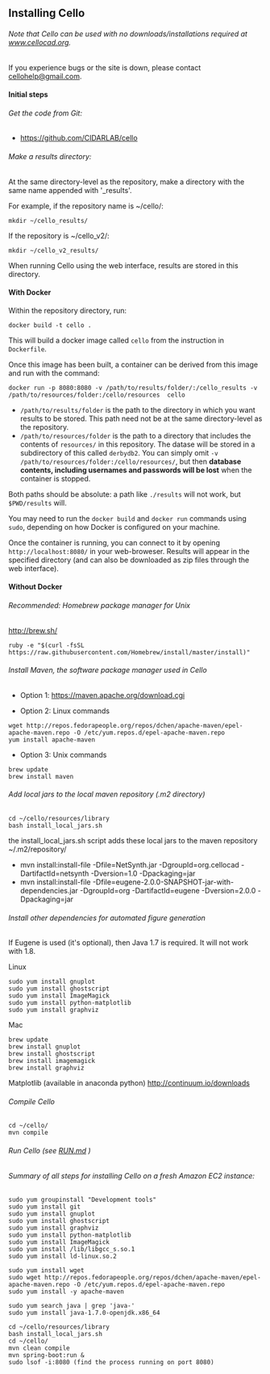 ## Installing Cello

###### Note that Cello can be used with no downloads/installations required at www.cellocad.org.

If you experience bugs or the site is down, please contact cellohelp@gmail.com.

#### Initial steps

###### Get the code from Git:
 * https://github.com/CIDARLAB/cello

###### Make a results directory:
At the same directory-level as the repository, make a directory with the same name appended with '_results'.

For example, if the repository name is ~/cello/:
```
mkdir ~/cello_results/
```

If the repository is ~/cello_v2/:
```
mkdir ~/cello_v2_results/
```

When running Cello using the web interface, results are stored in this directory.

#### With Docker

Within the repository directory, run:

    docker build -t cello .

This will build a docker image called ``cello`` from the instruction in ``Dockerfile``.

Once this image has been built, a container can be derived from this image and run with the command:

    docker run -p 8080:8080 -v /path/to/results/folder/:/cello_results -v /path/to/resources/folder:/cello/resources  cello

* ``/path/to/results/folder`` is the path to the directory in which you want results to be stored. This path need not be at the same directory-level as the repository. 
* ``/path/to/resources/folder`` is the path to a directory that includes the contents of ``resources/`` in this repository. The datase will be stored in a subdirectory of this called ``derbydb2``. You can simply omit  ``-v /path/to/resources/folder:/cello/resources/``, but then **database contents, including usernames and passwords will be lost** when the container is stopped.

Both paths should be absolute: a path like ``./results`` will not work, but ``$PWD/results`` will.

You may need to run the ``docker build`` and ``docker run`` commands using ``sudo``, depending on how Docker is configured on your machine.

Once the container is running, you can connect to it by opening ``http://localhost:8080/`` in your web-broweser. Results will appear in the specified directory (and can also be downloaded as zip files through the web interface).

#### Without Docker

###### Recommended: Homebrew package manager for Unix
http://brew.sh/
```
ruby -e "$(curl -fsSL https://raw.githubusercontent.com/Homebrew/install/master/install)"
```


###### Install Maven, the software package manager used in Cello
 * Option 1: https://maven.apache.org/download.cgi

 * Option 2: Linux commands
```
wget http://repos.fedorapeople.org/repos/dchen/apache-maven/epel-apache-maven.repo -O /etc/yum.repos.d/epel-apache-maven.repo
yum install apache-maven
```

 * Option 3: Unix commands
```
brew update
brew install maven
```


###### Add local jars to the local maven repository (.m2 directory)
```
cd ~/cello/resources/library
bash install_local_jars.sh
```
the install_local_jars.sh script adds these local jars to the maven repository ~/.m2/repository/
 * mvn install:install-file -Dfile=NetSynth.jar -DgroupId=org.cellocad -DartifactId=netsynth -Dversion=1.0 -Dpackaging=jar
 * mvn install:install-file -Dfile=eugene-2.0.0-SNAPSHOT-jar-with-dependencies.jar -DgroupId=org -DartifactId=eugene -Dversion=2.0.0 -Dpackaging=jar


###### Install other dependencies for automated figure generation

If Eugene is used (it's optional), then Java 1.7 is required.  It will not work with 1.8.


Linux
```
sudo yum install gnuplot
sudo yum install ghostscript
sudo yum install ImageMagick
sudo yum install python-matplotlib
sudo yum install graphviz
```

Mac
```
brew update
brew install gnuplot
brew install ghostscript
brew install imagemagick
brew install graphviz
```
Matplotlib (available in anaconda python) http://continuum.io/downloads


###### Compile Cello

```
cd ~/cello/
mvn compile
```

###### Run Cello (see [RUN.md](RUN.md) )



###### Summary of all steps for installing Cello on a fresh Amazon EC2 instance:

```
sudo yum groupinstall "Development tools"
sudo yum install git
sudo yum install gnuplot
sudo yum install ghostscript
sudo yum install graphviz
sudo yum install python-matplotlib
sudo yum install ImageMagick
sudo yum install /lib/libgcc_s.so.1
sudo yum install ld-linux.so.2

sudo yum install wget
sudo wget http://repos.fedorapeople.org/repos/dchen/apache-maven/epel-apache-maven.repo -O /etc/yum.repos.d/epel-apache-maven.repo
sudo yum install -y apache-maven

sudo yum search java | grep 'java-'
sudo yum install java-1.7.0-openjdk.x86_64

cd ~/cello/resources/library
bash install_local_jars.sh
cd ~/cello/
mvn clean compile
mvn spring-boot:run &
sudo lsof -i:8080 (find the process running on port 8080)
```

